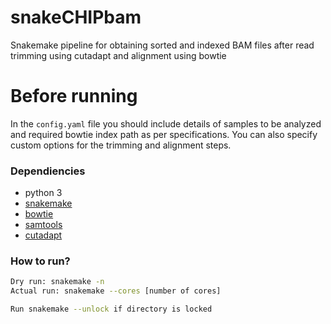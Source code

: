 # snakeCHIPbam
Snakemake pipeline for obtaining sorted and indexed BAM files after read trimming using cutadapt and alignment using bowtie

# Before running
In the `config.yaml` file you should include details of samples to be analyzed and required bowtie index path as per specifications. You can also specify custom options for the trimming and alignment steps.

### Dependiencies
* python 3
* [snakemake](https://snakemake.readthedocs.io/en/stable/)
* [bowtie](https://anaconda.org/bioconda/bowtie)
* [samtools](http://www.htslib.org/)
* [cutadapt](https://cutadapt.readthedocs.io/en/stable/)

### How to run?
```bash
Dry run: snakemake -n
Actual run: snakemake --cores [number of cores]

Run snakemake --unlock if directory is locked
```
